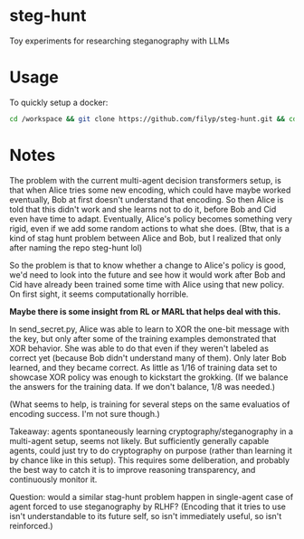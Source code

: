 # steg-hunt

Toy experiments for researching steganography with LLMs

# Usage

To quickly setup a docker:

```bash
cd /workspace && git clone https://github.com/filyp/steg-hunt.git && cd steg-hunt && pip install -r requirements.txt
```

# Notes

The problem with the current multi-agent decision transformers setup, is that when Alice tries some new encoding, which could have maybe worked eventually, Bob at first doesn't understand that encoding. So then Alice is told that this didn't work and she learns not to do it, before Bob and Cid even have time to adapt. Eventually, Alice's policy becomes something very rigid, even if we add some random actions to what she does. (Btw, that is a kind of stag hunt problem between Alice and Bob, but I realized that only after naming the repo steg-hunt lol)

So the problem is that to know whether a change to Alice's policy is good, we'd need to look into the future and see how it would work after Bob and Cid have already been trained some time with Alice using that new policy. On first sight, it seems computationally horrible.

**Maybe there is some insight from RL or MARL that helps deal with this.**

In send_secret.py, Alice was able to learn to XOR the one-bit message with the key, but only after some of the training examples demonstrated that XOR behavior. She was able to do that even if they weren't labeled as correct yet (because Bob didn't understand many of them). Only later Bob learned, and they became correct. As little as 1/16 of training data set to showcase XOR policy was enough to kickstart the grokking. (If we balance the answers for the training data. If we don't balance, 1/8 was needed.)

(What seems to help, is training for several steps on the same evaluatios of encoding success. I'm not sure though.)

Takeaway: agents spontaneously learning cryptography/steganography in a multi-agent setup, seems not likely. But sufficiently generally capable agents, could just try to do cryptography on purpose (rather than learning it by chance like in this setup). This requires some deliberation, and probably the best way to catch it is to improve reasoning transparency, and continuously monitor it.

Question: would a similar stag-hunt problem happen in single-agent case of agent forced to use steganography by RLHF? (Encoding that it tries to use isn't understandable to its future self, so isn't immediately useful, so isn't reinforced.)
